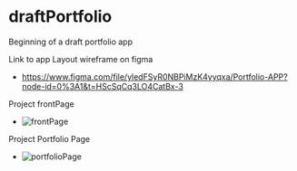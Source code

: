 # draftPortfolio
Beginning of a draft portfolio app

Link to app Layout wireframe on figma
- https://www.figma.com/file/yledFSyR0NBPiMzK4yyqxa/Portfolio-APP?node-id=0%3A1&t=HScSqCq3LO4CatBx-3


Project frontPage
 - ![frontPage](https://user-images.githubusercontent.com/72698786/205440429-e66dc06f-2a62-471e-aab9-845da54e1c97.png)



Project Portfolio Page
- ![portfolioPage](https://user-images.githubusercontent.com/72698786/205440446-5abe83be-10a6-4fc0-ae31-5b16cd6ea611.png)


